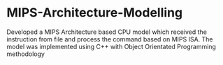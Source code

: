 # MIPS-Architecture-Modelling
Developed a MIPS Architecture based CPU model which received the instruction from file and process the command based on MIPS ISA. The model was implemented using C++ with Object Orientated Programming methodology

